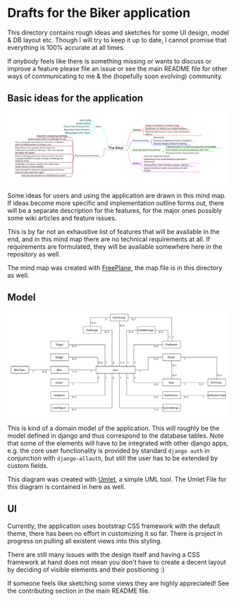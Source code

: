 # Drafts for the Biker application

This directory contains rough ideas and sketches for some UI design, model & DB layout etc. Though I will try to keep it up to date, I cannot promise that everything is 100% accurate at all times.

If *anybody* feels like there is something missing or wants to discuss or improve a feature please file an issue or see the main README file for other ways of communicating to me & the (hopefully soon evolving) community.


## Basic ideas for the application

![biker_ideas](biker_ideas.svg)

Some ideas for users and using the application are drawn in this mind map. If ideas become more specific and implementation outline forms out, there will be a separate description for the features, for the major ones possibly some wiki articles and feature issues.

This is by far not an exhaustive list of features that will be available in the end, and in this mind map there are no technical requirements at all. If requirements are formulated, they will be available somewhere here in the repository as well.

The mind map was created with [FreePlane](https://www.freeplane.org/), the map file is in this directory as well.


## Model

![biker_domain](biker_domain.svg)

This is kind of a domain model of the application. This will roughly be the model defined in django and thus correspond to the database tables. Note that some of the elements will have to be integrated with other django apps, e.g. the core user functionality is provided by standard `django auth` in conjunction with `django-allauth`, but still the user has to be extended by custom fields.

This diagram was created with [Umlet](https://www.umlet.com/), a simple UML tool. The Umlet File for this diagram is contained in here as well.


## UI

Currently, the application uses bootstrap CSS framework with the default theme, there has been no effort in customizing it so far. There is project in progress on pulling all existent views into this styling.

There are still many issues with the design itself and having a CSS framework at hand does not mean you don't have to create a decent layout by deciding of visible elements and their positioning :)

If someone feels like sketching some views they are highly appreciated! See the contributing section in the main README file.
